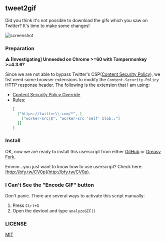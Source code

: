 ## tweet2gif

Did you think it's not possible to download the gifs which you saw on Twitter? It's time to make some changes!

![screenshot](./screenshot.gif)

### Preparation

**⚠️ [Investigating] Unneeded on Chrome >=60 with Tampermonkey >=4.3.6?**

Since we are not able to bypass Twitter's CSP([Content Security Policy](https://developer.mozilla.org/en-US/docs/Web/HTTP/CSP)), we fist need some browser extensions to modify the `Content-Security-Policy` HTTP response header. The following is the extension that I am using:

- [Content Security Policy Override](https://chrome.google.com/webstore/detail/content-security-policy-o/lhieoncdgamiiogcllfmboilhgoknmpi)
- Rules:
    ```json
    [
      ["https://twitter\\.com/*", [
        ["worker-src|$", "worker-src 'self' blob:;"]
      ]]
    ]
    ```

### Install

OK, now we are ready to install this userscript from either [GitHub](https://github.com/idiotWu/tweet2gif/raw/master/dist/tweet2gif.user.js) or [Greasy Fork](https://greasyfork.org/en/scripts/30818-tweet2gif).

Emmm...you just want to know how to use userscript? Check here: [http://bfy.tw/CV0p](http://bfy.tw/CV0p).

### I Can't See the "Encode GIF" button

Don't panic. There are several ways to activate this script manually:

1. Press `Ctrl+G`
2. Open the devtool and type `analyzeGIF()`

### LICENSE

[MIT](LICENSE)
